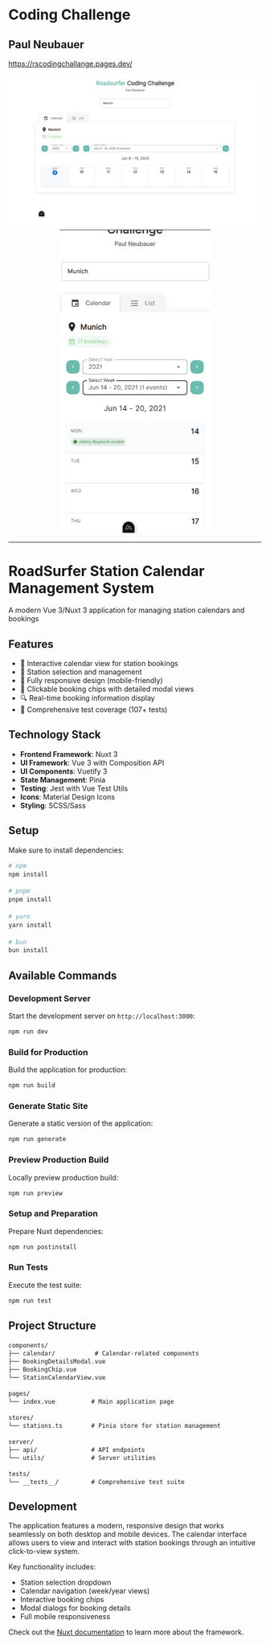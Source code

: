 # Coding Challenge
## Paul Neubauer

https://rscodingchallange.pages.dev/

<div align="center">
<img src="screenshot1.png" alt="Application Screenshot 1" width="600"/>
</div>

<div align="center">
<img src="screenshot2.png" alt="Application Screenshot 2" width="300"/>
</div>

---

# RoadSurfer Station Calendar Management System

A modern Vue 3/Nuxt 3 application for managing station calendars and bookings

## Features

- 📅 Interactive calendar view for station bookings
- 🏢 Station selection and management
- 📱 Fully responsive design (mobile-friendly)
- 🎯 Clickable booking chips with detailed modal views
- 🔍 Real-time booking information display
- 🧪 Comprehensive test coverage (107+ tests)

## Technology Stack

- **Frontend Framework**: Nuxt 3
- **UI Framework**: Vue 3 with Composition API
- **UI Components**: Vuetify 3
- **State Management**: Pinia
- **Testing**: Jest with Vue Test Utils
- **Icons**: Material Design Icons
- **Styling**: SCSS/Sass

## Setup

Make sure to install dependencies:

```bash
# npm
npm install

# pnpm
pnpm install

# yarn
yarn install

# bun
bun install
```

## Available Commands

### Development Server

Start the development server on `http://localhost:3000`:

```bash
npm run dev
```

### Build for Production

Build the application for production:

```bash
npm run build
```

### Generate Static Site

Generate a static version of the application:

```bash
npm run generate
```

### Preview Production Build

Locally preview production build:

```bash
npm run preview
```

### Setup and Preparation

Prepare Nuxt dependencies:

```bash
npm run postinstall
```

### Run Tests

Execute the test suite:

```bash
npm run test
```


## Project Structure

```
components/
├── calendar/           # Calendar-related components
├── BookingDetailsModal.vue
├── BookingChip.vue
└── StationCalendarView.vue

pages/
└── index.vue          # Main application page

stores/
└── stations.ts        # Pinia store for station management

server/
├── api/               # API endpoints
└── utils/             # Server utilities

tests/
└── __tests__/         # Comprehensive test suite
```

## Development

The application features a modern, responsive design that works seamlessly on both desktop and mobile devices. The calendar interface allows users to view and interact with station bookings through an intuitive click-to-view system.

Key functionality includes:

- Station selection dropdown
- Calendar navigation (week/year views)
- Interactive booking chips
- Modal dialogs for booking details
- Full mobile responsiveness

Check out the [Nuxt documentation](https://nuxt.com/docs/getting-started/introduction) to learn more about the framework.
